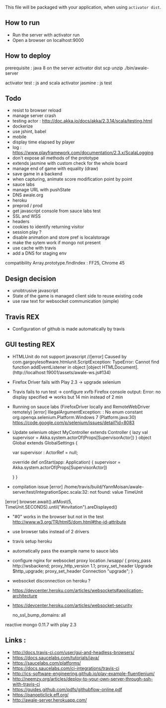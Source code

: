 This file will be packaged with your application, when using `activator dist`.

## How to run

* Run the server with activator run
* Open a browser on localhost:9000

## How to deploy

prerequisite : java 8 on the server
activator dist
scp
unzip
./bin/awale-server

activator test : js and scala
activator jasmine : js test

## Todo

* resist to browser reload
* manage server crash
* testing actor : http://doc.akka.io/docs/akka/2.3.14/scala/testing.html
* dockerize
* use jshint, babel
* mobile
* display time elapsed by player
* log : https://www.playframework.com/documentation/2.3.x/ScalaLogging
* don't expose all methods of the prototype
* extends jasmine with custom check for the whole board
* manage end of game with equality (draw)
* save game in a backend
* when capturing, animate score modification point by point
* sauce labs
* manage URL with pushState
* DNS awale.org
* heroku
* preprod / prod
* get javascript console from sauce labs test
* SSL and WSS
* headers
* cookies to identify returning visitor
* session play ?
* disable animation and store pref is localstorage
* make the sytem work if mongo not present
* use cache with travis
* add a DNS for staging env

compatibility
Array.prototype.findIndex : FF25, Chrome 45

## Design decision
* unobtrusive javascript
* State of the game is managed client side to reuse existing code
* use raw text for websocket communication (simple)

## Travis REX
* Configuration of github is made automatically by travis

## GUI testing REX
* HTMLUnit do not support javascript
      //[error] Caused by com.gargoylesoftware.htmlunit.ScriptException: TypeError: Cannot find function addEventListener in object [object HTMLDocument]. (http://localhost:19001/assets/awale-ws.js#134)

* Firefox Driver fails with Play 2.3 -> upgrade selenium
* Travis fails to run test -> configure xvfb
Firefox console output:
Error: no display specified
=> works but 14 min instead of 2 min
* Running on sauce labs (FirefoxDriver locally and RemoteWebDriver remotely)
[error]    IllegalArgumentException: : No enum constant org.openqa.selenium.Platform.Windows 7  (Platform.java:30)
https://code.google.com/p/selenium/issues/detail?id=8083
* Update selenium
object MyController extends Controller {
  lazy val supervisor = Akka.system.actorOf(Props[SupervisorActor])
}
object Global extends GlobalSettings {

  var supervisor : ActorRef = null;

  override def onStart(app: Application) {
    supervisor = Akka.system.actorOf(Props[SupervisorActor])

  }
}

* compilation issue
[error] /home/travis/build/YannMoisan/awale-server/test/IntegrationSpec.scala:32: not found: value TimeUnit

[error]       browser.await().atMost(5, TimeUnit.SECONDS).until("#invitation").areDisplayed()
* "#0" works in the browser but not in the test
http://www.w3.org/TR/html5/dom.html#the-id-attribute
* use browser tabs instead of 2 drivers

* travis setup heroku

* automatically pass the example name to sauce labs

* configure nginx for websocket proxy
location /wsapp/ {
    proxy_pass http://wsbackend;
    proxy_http_version 1.1;
    proxy_set_header Upgrade $http_upgrade;
    proxy_set_header Connection "upgrade";
}

* websocket disconnection on heroku ?
* https://devcenter.heroku.com/articles/websockets#application-architecture
* https://devcenter.heroku.com/articles/websocket-security

    no_ssl_bump_domains: all

reactive mongo 0.11.7 with play 2.3

## Links :
* http://docs.travis-ci.com/user/gui-and-headless-browsers/
* https://docs.saucelabs.com/tutorials/java/
* https://saucelabs.com/platforms/
* https://docs.saucelabs.com/ci-integrations/travis-ci
* http://ics-software-engineering.github.io/play-example-fluentlenium/
* http://neemzy.org/articles/deploy-to-your-own-server-through-ssh-with-travis-ci
* https://guides.github.com/pdfs/githubflow-online.pdf
* https://panopticlick.eff.org/
* http://awale-server.herokuapp.com/